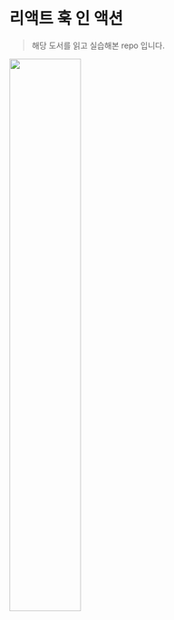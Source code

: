# 리액트 훅 인 액션
> 해당 도서를 읽고 실습해본 repo 입니다.

<img src = "https://img1.daumcdn.net/thumb/R1280x0/?scode=mtistory2&fname=https%3A%2F%2Fblog.kakaocdn.net%2Fdn%2Fb9BOsz%2FbtsFYMtzF23%2FFN413vxkGm61LBiiI1OfAK%2Fimg.jpg" width = "50%" height = "50%" ><br>
